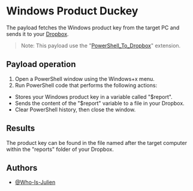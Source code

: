 # Windows Product Duckey

The payload fetches the Windows product key from the target PC and sends it to your [Dropbox](https://www.dropbox.com).

> Note: This payload use the "[PowerShell_To_Dropbox](https://github.com/Who-Is-Julien/Ducky-Utilities/blob/main/Extensions/PowerShell_To_Dropbox/README.md)" extension.


## Payload operation

1. Open a PowerShell window using the Windows+x menu.
2. Run PowerShell code that performs the following actions:
- Stores your Windows product key in a variable called "$report".
- Sends the content of the "$report" variable to a file in your Dropbox.
- Clear PowerShell history, then close the window.

## Results

The product key can be found in the file named after the target computer within the "reports" folder of your Dropbox.

## Authors

- [@Who-Is-Julien](https://github.com/Who-Is-Julien)
